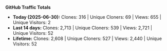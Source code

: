 
**GitHub Traffic Totals**

- **Today (2025-06-30):** Clones: 316 | Unique Cloners: 69 | Views: 655 | Unique Visitors: 2
- **Last 14 days:** Clones: 2,713 | Unique Cloners: 539 | Views: 2,721 | Unique Visitors: 52
- **Lifetime:** Clones: 2,608 | Unique Cloners: 527 | Views: 2,440 | Unique Visitors: 52
